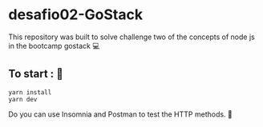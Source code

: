 # desafio02-GoStack

This repository was built to solve challenge two of the concepts of node js in the bootcamp gostack 💻️

## To start :  🚀️
```
yarn install
yarn dev
```
Do  you can use Insomnia and Postman to test the HTTP methods. 📌️


